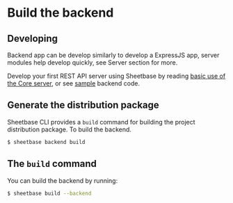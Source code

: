 # Build the backend

## Developing

Backend app can be develop similarly to develop a ExpressJS app, server modules help develop quickly, see Server section for more.

Develop your first REST API server using Sheetbase by reading [basic use of the Core server](https://medium.com/@sheetbase/sheetbase-starter-3-the-core-server-d6840bf04f6e), or see [sample](https://github.com/sheetbase-themes/simpleblog-angular/tree/master/backend/src) backend code.

## Generate the distribution package

Sheetbase CLI provides a `build` command for building the project distribution package. To build the backend.

```sh
$ sheetbase backend build
```

## The `build` command

You can build the backend by running:

```sh
$ sheetbase build --backend
```